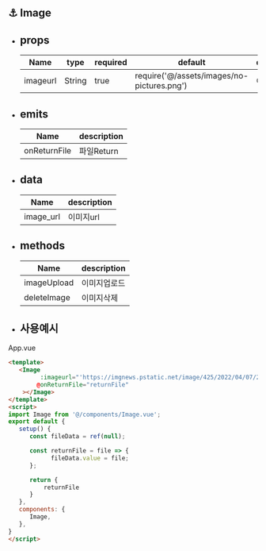## ⚓ Image

- ## props  
   |Name|type|required|default|description|
   |---------|------|----|-|------|
   |imageurl|String|true|require('@/assets/images/no-pictures.png')|이미지URL|

- ## emits
   |Name|description|
   |-----------|------|
   |onReturnFile|파일Return|

- ## data   
   |Name|description|
   |-----------|------|
   |image_url|이미지url|

- ## methods
   |Name|description|
   |-----------|------|
   |imageUpload|이미지업로드|
   |deleteImage|이미지삭제|

- ## 사용예시  
App.vue
```html script
<template>
   <Image
         :imageurl="'https://imgnews.pstatic.net/image/425/2022/04/07/20220407032632026624fed20d3049816221754_20220407032901728.jpg?type=w647'"
        @onReturnFile="returnFile"
    ></Image>
</template>   
<script>
import Image from '@/components/Image.vue';
export default {
   setup() {
      const fileData = ref(null);

      const returnFile = file => {
            fileData.value = file;
      };

      return {
          returnFile
      }
   },
   components: {
      Image,
   },
}   
</script>
```